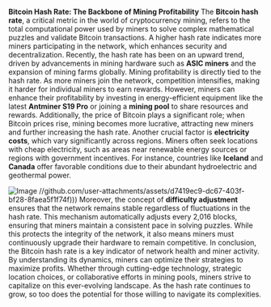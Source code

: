 **Bitcoin Hash Rate: The Backbone of Mining Profitability**
The **Bitcoin hash rate**, a critical metric in the world of cryptocurrency mining, refers to the total computational power used by miners to solve complex mathematical puzzles and validate Bitcoin transactions. A higher hash rate indicates more miners participating in the network, which enhances security and decentralization. Recently, the hash rate has been on an upward trend, driven by advancements in mining hardware such as **ASIC miners** and the expansion of mining farms globally.
Mining profitability is directly tied to the hash rate. As more miners join the network, competition intensifies, making it harder for individual miners to earn rewards. However, miners can enhance their profitability by investing in energy-efficient equipment like the latest **Antminer S19 Pro** or joining a **mining pool** to share resources and rewards. Additionally, the price of Bitcoin plays a significant role; when Bitcoin prices rise, mining becomes more lucrative, attracting new miners and further increasing the hash rate.
Another crucial factor is **electricity costs**, which vary significantly across regions. Miners often seek locations with cheap electricity, such as areas near renewable energy sources or regions with government incentives. For instance, countries like **Iceland** and **Canada** offer favorable conditions due to their abundant hydroelectric and geothermal power.

![Image](https://github.com/user-attachments/assets/d7419ec9-dc67-403f-bf28-8faea5f1f74f)
 //github.com/user-attachments/assets/d7419ec9-dc67-403f-bf28-8faea5f1f74f)))
Moreover, the concept of **difficulty adjustment** ensures that the network remains stable regardless of fluctuations in the hash rate. This mechanism automatically adjusts every 2,016 blocks, ensuring that miners maintain a consistent pace in solving puzzles. While this protects the integrity of the network, it also means miners must continuously upgrade their hardware to remain competitive.
In conclusion, the Bitcoin hash rate is a key indicator of network health and miner activity. By understanding its dynamics, miners can optimize their strategies to maximize profits. Whether through cutting-edge technology, strategic location choices, or collaborative efforts in mining pools, miners strive to capitalize on this ever-evolving landscape. As the hash rate continues to grow, so too does the potential for those willing to navigate its complexities.
